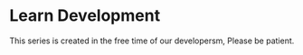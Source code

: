 # Learn Development
 This series is created in the free time of our developersm, Please be patient.
